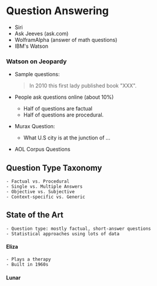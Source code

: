 # Question Answering

- Siri
- Ask Jeeves (ask.com)
- WolframAlpha (answer of math questions)
- IBM's Watson

### Watson on Jeopardy

- Sample questions:
    > In 2010 this first lady published book "XXX".

- People ask questions online (about 10%)
    - Half of questions are factual
    - Half of questions are procedural.

- Murax Question:
    - What U.S city is at the junction of ...

- AOL Corpus Questions

## Question Type Taxonomy

    - Factual vs. Procedural
    - Single vs. Multiple Answers
    - Objective vs. Subjective
    - Context-specific vs. Generic
    
## State of the Art

    - Question type: mostly factual, short-answer questions
    - Statistical approaches using lots of data
    
#### Eliza

    - Plays a therapy
    - Built in 1960s

#### Lunar

    

